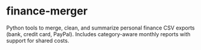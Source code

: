 # finance-merger
Python tools to merge, clean, and summarize personal finance CSV exports (bank, credit card, PayPal). Includes category-aware monthly reports with support for shared costs.
